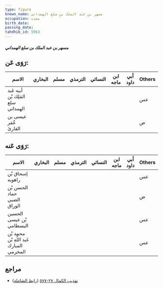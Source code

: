 ```yaml
---
type: figure
known_name: مسهر بن عبد الملك بن سلع الهمداني
occupation: محدث
birth_date:
passing_date:
tahdhib_id: 5963
---
```

##### مسهر بن عبد الملك بن سلع الهمداني

## رَوَى عَن:
| الاسم                              | البخاري | مسلم | الترمذي | النسائي | ابن ماجه | أبي داود | Others |
| ---------------------------------- | ------- | ---- | ------- | ------- | -------- | -------- | ------ |
| أبيه عَبد المَلِك بْن سلع الهمداني |         |      |         |         |          |          | عس     |
| عيسى بن عُمَر القارئ               |         |      |         |         |          |          | ص      |
## رَوَى عَنه:
| الاسم                                     | البخاري | مسلم | الترمذي | النسائي | ابن ماجه | أبي داود | Others |
| ----------------------------------------- | ------- | ---- | ------- | ------- | -------- | -------- | ------ |
| إسحاق بْن راهويه                          |         |      |         |         |          |          | عس     |
| الحسن بْن حماد الضبي الوراق               |         |      |         |         |          |          | ص      |
| الحسين بْن عيسى البسطامي                  |         |      |         |         |          |          | عس     |
| محمد بْن عَبد اللَّهِ بْن المبارك المخرمي |         |      |         |         |          |          | عس     |
## مراجع
- [تهذيب الكمال ٢٧-٥٧٧](obsidian://open?vault=Tahdhib-al-Kamal&file=Figures/٥٩٦٣-مسهر%20بن%20عبد%20الملك%20بن%20سلع%20الهمداني) ([رابط الشاملة](https://shamela.ws/book/3722/14966))